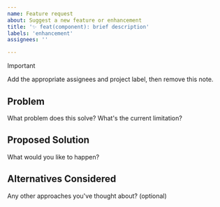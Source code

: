 ```yaml
---
name: Feature request
about: Suggest a new feature or enhancement
title: '✨ feat(component): brief description'
labels: 'enhancement'
assignees: ''

---
```


> [!IMPORTANT]
> Add the appropriate assignees and project label, then remove this note.

## Problem

What problem does this solve? What's the current limitation?

## Proposed Solution

What would you like to happen?

## Alternatives Considered

Any other approaches you've thought about? (optional)
